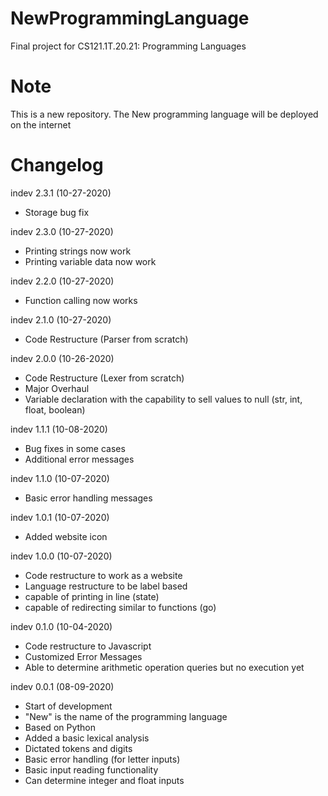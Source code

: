 # NewProgrammingLanguage
Final project for CS121.1T.20.21: Programming Languages

# Note
This is a new repository. The New programming language will be deployed on the internet

# Changelog
indev 2.3.1 (10-27-2020)
- Storage bug fix

indev 2.3.0 (10-27-2020)
- Printing strings now work
- Printing variable data now work

indev 2.2.0 (10-27-2020)
- Function calling now works

indev 2.1.0 (10-27-2020)
- Code Restructure (Parser from scratch)

indev 2.0.0 (10-26-2020)
- Code Restructure (Lexer from scratch)
- Major Overhaul
- Variable declaration with the capability to sell values to null (str, int, float, boolean)

indev 1.1.1 (10-08-2020)
- Bug fixes in some cases
- Additional error messages

indev 1.1.0 (10-07-2020)
- Basic error handling messages

indev 1.0.1 (10-07-2020)
- Added website icon

indev 1.0.0 (10-07-2020)
- Code restructure to work as a website
- Language restructure to be label based
- capable of printing in line (state)
- capable of redirecting similar to functions (go)

indev 0.1.0 (10-04-2020)
- Code restructure to Javascript
- Customized Error Messages
- Able to determine arithmetic operation queries but no execution yet

indev 0.0.1 (08-09-2020)
- Start of development
- "New" is the name of the programming language
- Based on Python
- Added a basic lexical analysis
- Dictated tokens and digits
- Basic error handling (for letter inputs)
- Basic input reading functionality
- Can determine integer and float inputs